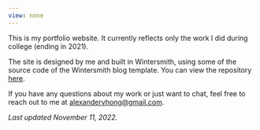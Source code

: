 ```yaml
---
view: none
---
```


This is my portfolio website. It currently reflects only the work I did during
college (ending in 2021).

The site is designed by me and built in Wintersmith, using some of the source code
of the Wintersmith blog template. You can view the repository [here][1].

If you have any questions about my work or just want to chat, feel free to reach
out to me at [alexandervhong@gmail.com][2].

<em>Last updated November 11, 2022.</em>

[1]: https://github.com/alexanderhong/alexanderhong.github.io
[2]: mailto:alexandervhong@gmail.com
